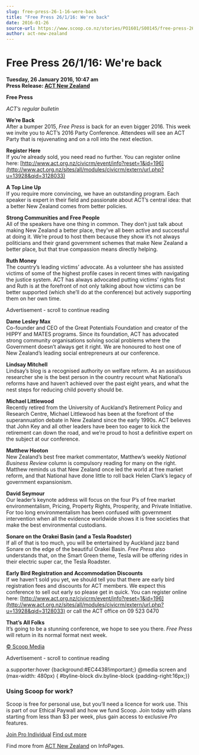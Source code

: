 ```yaml
---
slug: free-press-26-1-16-were-back
title: "Free Press 26/1/16: We're back"
date: 2016-01-26
source-url: https://www.scoop.co.nz/stories/PO1601/S00145/free-press-26116-were-back.htm
author: act-new-zealand
---
```

Free Press 26/1/16: We're back
==============================

**Tuesday, 26 January 2016, 10:47 am**  
**Press Release: [ACT New Zealand](https://info.scoop.co.nz/ACT_New_Zealand)**

**Free Press**

_ACT’s regular bulletin_  

  

**We’re Back**  
After a bumper 2015, _Free Press_ is back for an even bigger 2016. This week we invite you to ACT’s 2016 Party Conference. Attendees will see an ACT Party that is rejuvenating and on a roll into the next election.

**Register Here**  
If you’re already sold, you need read no further. You can register online here: [http://www.act.org.nz/civicrm/event/info?reset=1&id=196](http://www.act.org.nz/sites/all/modules/civicrm/extern/url.php?u=13928&qid=3128033)

**A Top Line Up**  
If you require more convincing, we have an outstanding program. Each speaker is expert in their field and passionate about ACT’s central idea: that a better New Zealand comes from better policies.

**Strong Communities and Free People**  
All of the speakers have one thing in common. They don’t just talk about making New Zealand a better place, they’ve all been active and successful at doing it. We’re proud to host them because they show it’s not always politicians and their grand government schemes that make New Zealand a better place, but that true compassion means directly helping.

**Ruth Money**  
The country’s leading victims’ advocate. As a volunteer she has assisted victims of some of the highest profile cases in recent times with navigating the justice system. ACT has always advocated putting victims’ rights first and Ruth is at the forefront of not only talking about how victims can be better supported (which she’ll do at the conference) but actively supporting them on her own time.

Advertisement - scroll to continue reading





**Dame Lesley Max**  
Co-founder and CEO of the Great Potentials Foundation and creator of the HIPPY and MATES programs. Since its foundation, ACT has advocated strong community organisations solving social problems where the Government doesn’t always get it right. We are honoured to host one of New Zealand’s leading social entrepreneurs at our conference.

**Lindsay Mitchell**  
Lindsay’s blog is a recognised authority on welfare reform. As an assiduous researcher she is the best person in the country recount what National’s reforms have and haven’t achieved over the past eight years, and what the nest steps for reducing child poverty should be.

**Michael Littlewood**  
Recently retired from the University of Auckland’s Retirement Policy and Research Centre, Michael Littlewood has been at the forefront of the superannuation debate in New Zealand since the early 1990s. ACT believes that John Key and all other leaders have been too eager to kick the retirement can down the road, and we’re proud to host a definitive expert on the subject at our conference.

**Matthew Hooton**  
New Zealand’s best free market commentator, Matthew’s weekly _National Business Review_ column is compulsory reading for many on the right. Matthew reminds us that New Zealand once led the world at free market reform, and that National have done little to roll back Helen Clark’s legacy of government expansionism.

**David Seymour**  
Our leader’s keynote address will focus on the four P’s of free market environmentalism, Pricing, Property Rights, Prosperity, and Private Initiative. For too long environmentalism has been confused with government intervention when all the evidence worldwide shows it is free societies that make the best environmental custodians.

**Sonare on the Orakei Basin (and a Tesla Roadster)**  
If all of that is too much, you will be entertained by Auckland jazz band Sonare on the edge of the beautiful Orakei Basin. _Free Press_ also understands that, on the Smart Green theme, Tesla will be offering rides in their electric super car, the Tesla Roadster.

**Early Bird Registration and Accommodation Discounts**  
If we haven’t sold you yet, we should tell you that there are early bird registration fees and discounts for ACT members. We expect this conference to sell out early so please get in quick. You can register online here: [http://www.act.org.nz/civicrm/event/info?reset=1&id=196](http://www.act.org.nz/sites/all/modules/civicrm/extern/url.php?u=13928&qid=3128033) or call the ACT office on 09 523 0470

**That’s All Folks**  
It’s going to be a stunning conference, we hope to see you there. _Free Press_ will return in its normal format next week.

  

[© Scoop Media](http://www.scoop.co.nz/about/terms.html)  

Advertisement - scroll to continue reading



a.supporter:hover {background:#EC4438!important;} @media screen and (max-width: 480px) { #byline-block div.byline-block {padding-right:16px;}}

### Using Scoop for work?

Scoop is free for personal use, but you’ll need a licence for work use. This is part of our Ethical Paywall and how we fund Scoop. Join today with plans starting from less than $3 per week, plus gain access to exclusive _Pro_ features.  
  
[Join Pro Individual](https://pro.scoop.co.nz/Individual/?from=ProIn24) [Find out more](https://pro.scoop.co.nz/using-scoop-for-work/?from=ProIn24)

Find more from [ACT New Zealand](https://info.scoop.co.nz/ACT_New_Zealand) on InfoPages.